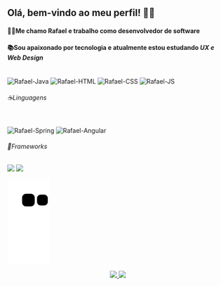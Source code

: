 ## Olá, bem-vindo ao meu perfil! 🙋‍♂️

#### 👨‍💻Me chamo Rafael e trabalho como desenvolvedor de software
#### 📚Sou apaixonado por tecnologia e atualmente estou estudando _UX e Web Design_



  
<div style="display: inline_block"><br>
  <img align="center" alt="Rafael-Java" height="30" width="40" src="https://cdn.jsdelivr.net/gh/devicons/devicon/icons/java/java-plain.svg">
  <img align="center" alt="Rafael-HTML" height="30" width="40" src="https://cdn.jsdelivr.net/gh/devicons/devicon/icons/html5/html5-plain-wordmark.svg">
  <img align="center" alt="Rafael-CSS" height="30" width="40" src="https://cdn.jsdelivr.net/gh/devicons/devicon/icons/css3/css3-plain-wordmark.svg">
  <img align="center" alt="Rafael-JS" height="30" width="40" src="https://cdn.jsdelivr.net/gh/devicons/devicon/icons/javascript/javascript-original.svg">
</div>

###### ☕*Linguagens*

<div style="display: inline_block"><br>
  <img align="center" alt="Rafael-Spring" height="30" width="40" src="https://cdn.jsdelivr.net/gh/devicons/devicon/icons/spring/spring-plain.svg" />
  <img align="center" alt="Rafael-Angular" height="30" width="40" src="https://cdn.jsdelivr.net/gh/devicons/devicon/icons/angularjs/angularjs-plain.svg" />
</div>

###### 🧱*Frameworks*


##
<div> 
  <a href="https://www.instagram.com/rafaelcardoso_santos/" target="_blank"><img src="https://img.shields.io/badge/-Instagram-%23E4405F?style=for-the-badge&logo=instagram&logoColor=white" target="_blank"></a>
  <a href="https://www.linkedin.com/in/rafael-cardoso-dos-santos-119423204/" target="_blank"><img src="https://img.shields.io/badge/-LinkedIn-%230077B5?style=for-the-badge&logo=linkedin&logoColor=white" target="_blank"></a> 
 
  ![Snake animation](https://github.com/rafaballerini/rafaballerini/blob/output/github-contribution-grid-snake.svg)
 
</div>

<div align="center">
  <a href="https://github.com/rafaelcardosodev">
  <img height="180em" src="https://github-readme-stats.vercel.app/api?username=rafaelcardosodev&show_icons=true&theme=nightowl&include_all_commits=true&count_private=true"/>
  <img height="180em" src="https://github-readme-stats.vercel.app/api/top-langs/?username=rafaelcardosodev&layout=compact&langs_count=7&theme=nightowl"/>
</div>
